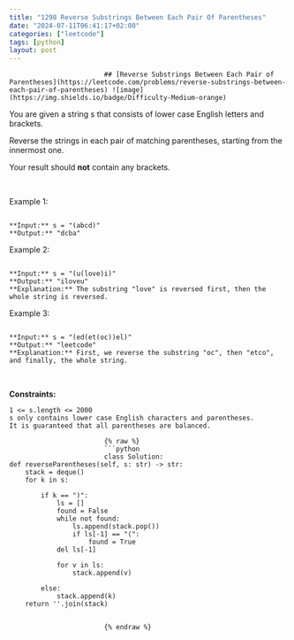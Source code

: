```yaml
---
title: "1298 Reverse Substrings Between Each Pair Of Parentheses"
date: "2024-07-11T06:41:17+02:00"
categories: ["leetcode"]
tags: [python]
layout: post
---
```



                            ## [Reverse Substrings Between Each Pair of Parentheses](https://leetcode.com/problems/reverse-substrings-between-each-pair-of-parentheses) ![image](https://img.shields.io/badge/Difficulty-Medium-orange)

You are given a string s that consists of lower case English letters and brackets.

Reverse the strings in each pair of matching parentheses, starting from the innermost one.

Your result should **not** contain any brackets.

 

Example 1:

```

**Input:** s = "(abcd)"
**Output:** "dcba"

```

Example 2:

```

**Input:** s = "(u(love)i)"
**Output:** "iloveu"
**Explanation:** The substring "love" is reversed first, then the whole string is reversed.

```

Example 3:

```

**Input:** s = "(ed(et(oc))el)"
**Output:** "leetcode"
**Explanation:** First, we reverse the substring "oc", then "etco", and finally, the whole string.

```

 

**Constraints:**

	1 <= s.length <= 2000
	s only contains lower case English characters and parentheses.
	It is guaranteed that all parentheses are balanced.

                            {% raw %}
                            ```python
                            class Solution:
    def reverseParentheses(self, s: str) -> str:
        stack = deque()
        for k in s:
            
            if k == ")":
                ls = []
                found = False
                while not found:
                    ls.append(stack.pop())
                    if ls[-1] == "(":
                        found = True
                del ls[-1]
                
                for v in ls:
                    stack.append(v)

            else:
                stack.append(k)
        return ''.join(stack)


                            {% endraw %}
                            